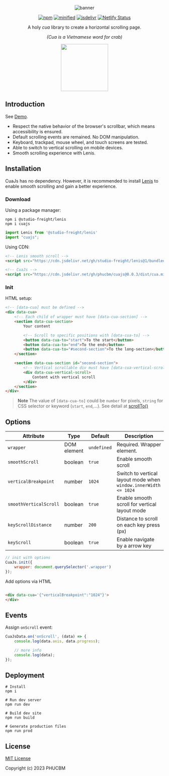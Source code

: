 <div align="center">

![banner](https://github.com/phucbm/cuajs/assets/14942380/c68bba3d-cbcc-4a2b-853d-1f898426d29d)

[![npm](https://badgen.net/npm/v/cuajs)](https://www.npmjs.com/package/cuajs?activeTab=versions)
[![minified](https://badgen.net/badge/minified/7KB/cyan)](https://www.jsdelivr.com/package/gh/phucbm/cuajs)
[![jsdelivr](https://data.jsdelivr.com/v1/package/gh/phucbm/cuajs/badge?style=rounded)](https://www.jsdelivr.com/package/gh/phucbm/cuajs)
[![Netlify Status](https://api.netlify.com/api/v1/badges/315eb0d1-7cd6-420c-abca-08ac09fde584/deploy-status)](https://app.netlify.com/sites/cuajs/deploys)

A holy *cua* library to create a horizontal scrolling page.

_(Cua is a Vietnamese word for crab)_
<p><img src="https://github.com/phucbm/cuajs/assets/14942380/321169e6-c33f-4e0c-9c71-67992b347ed4" width="150"></p>

</div>

## Introduction

See [Demo](https://cuajs.netlify.app).

- Respect the native behavior of the browser's scrollbar, which means accessibility is ensured.
- Default scrolling events are remained. No DOM manipulation.
- Keyboard, trackpad, mouse wheel, and touch screens are tested.
- Able to switch to vertical scrolling on mobile devices.
- Smooth scrolling experience with Lenis.

## Installation

CuaJs has no dependency. However, it is recommended to install [Lenis](https://github.com/studio-freight/lenis)
to enable smooth scrolling and gain a better experience.

### Download

Using a package manager:

```shell
npm i @studio-freight/lenis
npm i cuajs
```

```js
import Lenis from '@studio-freight/lenis'
import "cuajs";
```

Using CDN:

```html
<!-- Lenis smooth scroll -->
<script src="https://cdn.jsdelivr.net/gh/studio-freight/lenis@1/bundled/lenis.min.js"></script>

<!-- CuaJs -->
<script src="https://cdn.jsdelivr.net/gh/phucbm/cuajs@0.0.3/dist/cua.min.js"></script>
```

### Init

HTML setup:

```html
<!-- [data-cua] must be defined -->
<div data-cua>
    <!-- Each child of wrapper must have [data-cua-section] -->
    <section data-cua-section>
        Your content

        <!-- Scroll to specific positions with [data-cua-to] -->
        <button data-cua-to="start">To the start</button>
        <button data-cua-to="end">To the end</button>
        <button data-cua-to="#second-section">To the long-section</button>
    </section>

    <section data-cua-section id="second-section">
        <!-- Vertical scrollable div must have [data-cua-vertical-scroll] -->
        <div data-cua-vertical-scroll>
            Content with vertical scroll
        </div>
    </section>
</div>
```

> **Note**
> The value of `[data-cua-to]` could be `number` for pixels, `string` for CSS selector or keyword (`start`, `end`,...).
> See detail at [scrollTo()](https://github.com/studio-freight/lenis#instance-methods)

## Options

| Attribute | Type        | Default     | Description                                                     |
|------------------------|-------------|-------------|-----------------------------------------------------------------|
| `wrapper`              | DOM element | `undefined` | Required. Wrapper element.                                      |
| `smoothScroll`         | boolean     | `true`      | Enable smooth scroll                                            |
| `verticalBreakpoint`   | number      | `1024`      | Switch to vertical layout mode when `window.innerWidth <= 1024` |
| `smoothVerticalScroll` | boolean     | `true`      | Enable smooth scroll for vertical layout mode                   |
| `keyScrollDistance` | number      | `200`       | Distance to scroll on each key press (px)                       |
| `keyScroll` | boolean     | `true`      | Enable navigate by a arrow key                                  |

```js
// init with options
CuaJs.init({
    wrapper: document.querySelector('.wrapper')
});
```

Add options via HTML

```html

<div data-cua='{"verticalBreakpoint":"1024"}'>
</div>
```

## Events

Assign `onScroll` event:

```js
CuaJsData.on('onScroll', (data) => {
    console.log(data.axis, data.progress);

    // more info
    console.log(data);
});
```

## Deployment

```shell
# Install
npm i

# Run dev server
npm run dev

# Build dev site
npm run build

# Generate production files
npm run prod
```

## License

[MIT License](https://github.com/phucbm/cuajs/blob/main/LICENSE)

Copyright (c) 2023 PHUCBM
